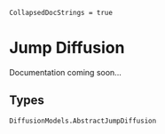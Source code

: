 ```@meta
CollapsedDocStrings = true
```

# Jump Diffusion

Documentation coming soon...

## Types

```@docs
DiffusionModels.AbstractJumpDiffusion
```
